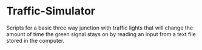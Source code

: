 # Traffic-Simulator
Scripts for a basic three way junction with traffic lights that will change the amount of time the green signal stays on by reading an input from a text file stored in the computer.
